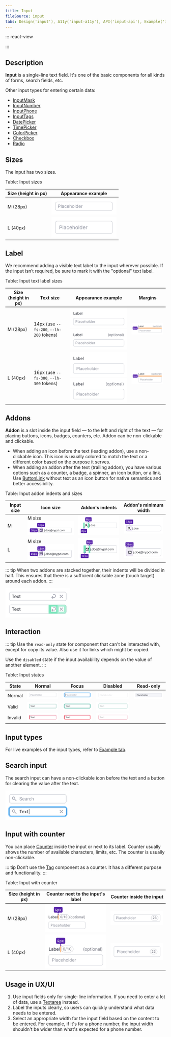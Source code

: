 ```yaml
---
title: Input
fileSource: input
tabs: Design('input'), A11y('input-a11y'), API('input-api'), Example('input-code'), Changelog('input-changelog')
---
```


::: react-view

<script lang="tsx">
import React from 'react';
import Input from 'intergalactic/input';
import { ButtonLink } from 'intergalactic/button';
import PlaygroundGeneration from '@components/PlaygroundGeneration';

import CheckM from 'intergalactic/icon/Check/m';
import ArrowRightM from 'intergalactic/icon/ArrowRight/m';

const SIZES = ['m', 'l'];
const STATES = ['normal', 'invalid', 'valid'];

const Preview = (preview) => {
  const { bool, select, radio } = preview('Input');

  const size = radio({
    key: 'size',
    defaultValue: 'm',
    label: 'Size',
    options: SIZES,
  });

  const state = select({
    key: 'state',
    defaultValue: 'normal',
    label: 'State',
    options: STATES.map((value) => ({
      name: value,
      value,
    })),
  });

  const before = bool({
    key: 'before',
    defaultValue: false,
    label: 'AddonLeft',
  });

  const after = bool({
    key: 'after',
    defaultValue: false,
    label: 'AddonRight',
  });

  const disabled = bool({
    key: 'disabled',
    defaultValue: false,
    label: 'Disabled',
  });

  const readOnly = bool({
    key: 'readOnly',
    defaultValue: false,
    label: 'Read-only',
  });

  return (
    <Input size={size} state={state}>
      {before && <Input.Addon><CheckM /></Input.Addon>}
      <Input.Value disabled={disabled} readOnly={readOnly} placeholder='Placeholder' />
      {after &&
        <Input.Addon>
          <ButtonLink use='secondary'>
            <ButtonLink.Addon>
              <ArrowRightM />
            </ButtonLink.Addon>
          </ButtonLink>
        </Input.Addon>
      }
    </Input>
  );
};

const App = PlaygroundGeneration(Preview);
</script>

:::

## Description

**Input** is a single-line text field. It's one of the basic components for all kinds of forms, search fields, etc.

Other input types for entering certain data:

- [InputMask](/components/input-mask/input-mask)
- [InputNumber](/components/input-number/input-number)
- [InputPhone](/components/input-phone/input-phone)
- [InputTags](/components/input-tags/input-tags)
- [DatePicker](/components/date-picker/date-picker)
- [TimePicker](/components/time-picker/time-picker)
- [ColorPicker](/components/color-picker/color-picker)
- [Checkbox](/components/checkbox/checkbox)
- [Radio](/components/radio/radio)

## Sizes

The input has two sizes.

Table: Input sizes

| Size (height in px) | Appearance example      |
| ------------------- | ----------------------- |
| M (28px)            | ![](static/input-m.png) |
| L (40px)            | ![](static/input-l.png) |

## Label

We recommend adding a visible text label to the input wherever possible. If the input isn’t required, be sure to mark it with the "optional" text label.

Table: Input text label sizes

| Size (height in px) | Text size | Appearance example            | Margins                              |
| ------------------- | --------- | ----------------------------- | ------------------------------------ |
| M (28px)            | 14px (use `--fs-200`, `--lh-200` tokens) | ![](static/input-label-m.png) ![](static/input-optional-m.png) | ![](static/input-label-margin-m.png) |
| L (40px)            | 16px (use `--fs-300`, `--lh-300` tokens) | ![](static/input-label-l.png) ![](static/input-optional-l.png) | ![](static/input-label-margin-l.png) |

## Addons

**Addon** is a slot inside the input field — to the left and right of the text — for placing buttons, icons, badges, counters, etc. Addon can be non-clickable and clickable.

- When adding an icon before the text (leading addon), use a non-clickable icon. This icon is usually colored to match the text or a different color based on the purpose it serves.
- When adding an addon after the text (trailing addon), you have various options such as a counter, a badge, a spinner, an icon button, or a link. Use [ButtonLink](../button/button.md#button-with-link-styles) without text as an icon button for native semantics and better accessibility.

Table: Input addon indents and sizes

| Input size | Icon size   | Addon's indents      | Addon's minimum width       |
| ---------- | ----------- | -------------------- | --------------------------- |
| M    | M size ![](static/addon-m-icon.png) | ![](static/addon-m-padding.png) | ![](static/addon-m-width.png) |
| L    | M size ![](static/addon-l-icon.png) | ![](static/addon-l-padding.png) | ![](static/addon-l-width.png) |

::: tip
When two addons are stacked together, their indents will be divided in half. This ensures that there is a sufficient clickable zone (touch target) around each addon.
:::

![](static/padding_collapse.png)

## Interaction

::: tip
Use the `read-only` state for component that can't be interacted with, except for copy its value. Also use it for links which might be copied.

Use the `disabled` state if the input availability depends on the value of another element.
:::

Table: Input states

| State   | Normal        | Focus                 | Disabled       | Read-only     |
| ------- | ------------- | --------------------- | -------------- | ------------- |
| Normal  | ![](static/input-normal.png)   | ![](static/input-normal-focus.png)   | ![](static/input-normal-disabled.png)   | ![](static/input-readonly.png) |
| Valid   | ![](static/input-valid.png)     | ![](static/input-valid-focus.png)     | ![](static/input-valid-disabled.png)     |                                                        |
| Invalid | ![](static/input-invalid.png) | ![](static/input-invalid-focus.png) | ![](static/input-invalid-disabled.png) |                                                    |

## Input types

For live examples of the input types, refer to [Example tab](/components/input/input-code).

## Search input

The search input can have a non-clickable icon before the text and a button for clearing the value after the text.

![](static/search.png)

## Input with counter

You can place [Counter](/components/counter/counter) inside the input or next to its label. Counter usually shows the number of available characters, limits, etc. The counter is usually non-clickable.

::: tip
Don’t use the [Tag](/components/tag/tag) component as a counter. It has a different purpose and functionality.
:::

Table: Input with counter

| Size (height in px) | Counter next to the input's label  | Counter inside the input     |
| ------------------- | ---------------------------------- | ---------------------------- |
| M (28px)            | ![](static/counter-M.png)          | ![](static/counter-in-m.png) |
| L (40px)            | ![](static/counter-L.png)          | ![](static/counter-in-l.png) |

## Usage in UX/UI

1. Use input fields only for single-line information. If you need to enter a lot of data, use a [Textarea](/components/textarea/textarea) instead.
2. Label the inputs clearly, so users can quickly understand what data needs to be entered.
3. Select an appropriate width for the input field based on the content to be entered. For example, if it's for a phone number, the input width shouldn't be wider than what's expected for a phone number.

